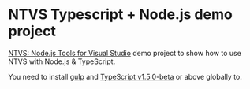 # NTVS Typescript + Node.js demo project

[NTVS: Node.js Tools for Visual Studio](http://aka.ms/explorentvs) demo project to show how to use NTVS with Node.js & TypeScript.
 

You need to install [gulp](http://gulpjs.com/) and [TypeScript v1.5.0-beta](https://www.npmjs.com/package/typescript) or above globally to.

